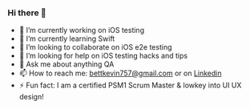 ### Hi there 👋

- 🔭 I’m currently working on iOS testing
- 🌱 I’m currently learning Swift
- 👯 I’m looking to collaborate on iOS e2e testing
- 🤔 I’m looking for help on iOS testing hacks and tips
- 💬 Ask me about anything QA
- 📫 How to reach me: bettkevin757@gmail.com or on [Linkedin](https://www.linkedin.com/in/kevinbett/)
- ⚡ Fun fact: I am a certified PSM1 Scrum Master & lowkey into UI UX design!
